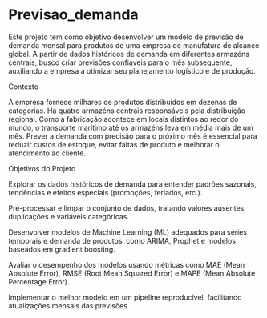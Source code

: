 # Previsao_demanda
Este projeto tem como objetivo desenvolver um modelo de previsão de demanda mensal para produtos de uma empresa de manufatura de alcance global. A partir de dados históricos de demanda em diferentes armazéns centrais, busco criar previsões confiáveis para o mês subsequente, auxiliando a empresa a otimizar seu planejamento logístico e de produção.

Contexto

A empresa fornece milhares de produtos distribuídos em dezenas de categorias. Há quatro armazéns centrais responsáveis pela distribuição regional. Como a fabricação acontece em locais distintos ao redor do mundo, o transporte marítimo até os armazéns leva em média mais de um mês. Prever a demanda com precisão para o próximo mês é essencial para reduzir custos de estoque, evitar faltas de produto e melhorar o atendimento ao cliente.

Objetivos do Projeto

Explorar os dados históricos de demanda para entender padrões sazonais, tendências e efeitos especiais (promoções, feriados, etc.).

Pré-processar e limpar o conjunto de dados, tratando valores ausentes, duplicações e variáveis categóricas.

Desenvolver modelos de Machine Learning (ML) adequados para séries temporais e demanda de produtos, como ARIMA, Prophet e modelos baseados em gradient boosting.

Avaliar o desempenho dos modelos usando métricas como MAE (Mean Absolute Error), RMSE (Root Mean Squared Error) e MAPE (Mean Absolute Percentage Error).

Implementar o melhor modelo em um pipeline reproducível, facilitando atualizações mensais das previsões.
